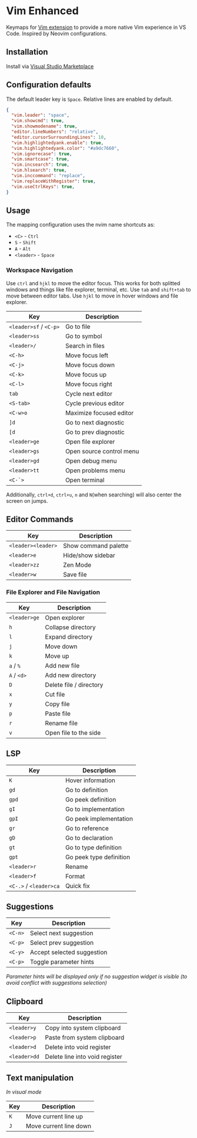 # Vim Enhanced

Keymaps for [Vim extension](https://marketplace.visualstudio.com/items?itemName=vscodevim.vim) to provide a more native Vim experience in VS Code. Inspired by Neovim configurations.

## Installation

Install via [Visual Studio Marketplace](https://marketplace.visualstudio.com/items?itemName=mcaragheorghe.vim-enhanced)

## Configuration defaults

The default leader key is `Space`.
Relative lines are enabled by default.

```json
{
  "vim.leader": "space",
  "vim.showcmd": true,
  "vim.showmodename": true,
  "editor.lineNumbers": "relative",
  "editor.cursorSurroundingLines": 10,
  "vim.highlightedyank.enable": true,
  "vim.highlightedyank.color": "#a9dc7660",
  "vim.ignorecase": true,
  "vim.smartcase": true,
  "vim.incsearch": true,
  "vim.hlsearch": true,
  "vim.inccommand": "replace",
  "vim.replaceWithRegister": true,
  "vim.useCtrlKeys": true,
}
```

## Usage

The mapping configuration uses the nvim name shortcuts as:

- `<C>` - `Ctrl`
- `S` - `Shift`
- `A` - `Alt`
- `<leader>` - `Space`

### Workspace Navigation

Use `ctrl` and `hjkl` to move the editor focus. This works for both splitted windows and things like file explorer, terminal, etc.
Use `tab` and `shift+tab` to move between editor tabs.
Use `hjkl` to move in hover windows and file explorer.

| Key                    | Description              |
| ---------------------- | ------------------------ |
| `<leader>sf` / `<C-p>` | Go to file               |
| `<leader>ss`           | Go to symbol             |
| `<leader>/`            | Search in files          |
| `<C-h>`                | Move focus left          |
| `<C-j>`                | Move focus down          |
| `<C-k>`                | Move focus up            |
| `<C-l>`                | Move focus right         |
| `tab`                  | Cycle next editor        |
| `<S-tab>`              | Cycle previous editor    |
| `<C-w>o`               | Maximize focused editor  |
| `]d`                   | Go to next diagnostic    |
| `[d`                   | Go to prev diagnostic    |
| `<leader>ge`           | Open file explorer       |
| `<leader>gs`           | Open source control menu |
| `<leader>gd`           | Open debug menu          |
| `<leader>tt`           | Open problems menu       |
| ``<C-`>``              | Open terminal            |

Additionally, `ctrl+d`, `ctrl+u`, `n` and `N`(when searching) will also center the screen on jumps.

## Editor Commands

| Key                | Description          |
| ------------------ | -------------------- |
| `<leader><leader>` | Show command palette |
| `<leader>e`        | Hide/show sidebar    |
| `<leader>zz`       | Zen Mode             |
| `<leader>w`        | Save file            |

### File Explorer and File Navigation

| Key          | Description              |
| ------------ | ------------------------ |
| `<leader>ge` | Open explorer            |
| `h`          | Collapse directory       |
| `l`          | Expand directory         |
| `j`          | Move down                |
| `k`          | Move up                  |
| `a` / `%`    | Add new file             |
| `A` / `<d>`  | Add new directory        |
| `D`          | Delete file  / directory |
| `x`          | Cut file                 |
| `y`          | Copy file                |
| `p`          | Paste file               |
| `r`          | Rename file              |
| `v`          | Open file to the side    |

## LSP

| Key                    | Description             |
| ---------------------- | ----------------------- |
| `K`                    | Hover information       |
| `gd`                   | Go to definition        |
| `gpd`                  | Go peek definition      |
| `gI`                   | Go to implementation    |
| `gpI`                  | Go peek implementation  |
| `gr`                   | Go to reference         |
| `gD`                   | Go to declaration       |
| `gt`                   | Go to type definition   |
| `gpt`                  | Go peek type definition |
| `<leader>r`            | Rename                  |
| `<leader>f`            | Format                  |
| `<C-.>` / `<leader>ca` | Quick fix               |

## Suggestions

| Key     | Description                |
| ------- | -------------------------- |
| `<C-n>` | Select next suggestion     |
| `<C-p>` | Select prev suggestion     |
| `<C-y>` | Accept selected suggestion |
| `<C-p>` | Toggle parameter hints     |

*Parameter hints will be displayed only if no suggestion widget is visible (to avoid conflict with suggestions selection)*

## Clipboard

| Key          | Description                    |
| ------------ | ------------------------------ |
| `<leader>y`  | Copy into system clipboard     |
| `<leader>p`  | Paste from system clipboard    |
| `<leader>d`  | Delete into void register      |
| `<leader>dd` | Delete line into void register |

## Text manipulation

*In visual mode*

| Key | Description            |
| --- | ---------------------- |
| `K` | Move current line up   |
| `J` | Move current line down |
